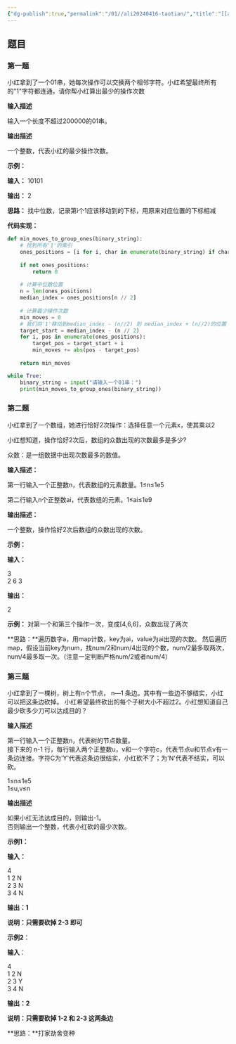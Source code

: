```yaml
---
{"dg-publish":true,"permalink":"/01//ali20240416-taotian/","title":"[[ali20240416_taotian]]","tags":["笔试","算法"]}
---
```





## 题目
### 第一题

小红拿到了一个01串，她每次操作可以交换两个相邻字符。小红希望最终所有的"1"字符都连通，请你帮小红算出最少的操作次数

**输入描述**

输入一个长度不超过200000的01串。

  
**输出描述**

一个整数，代表小红的最少操作次数。

**示例：**


**输入：**
10101

**输出：**
2

**思路：** 找中位数，记录第i个1应该移动到的下标，用原来对应位置的下标相减

**代码实现：**

```python
def min_moves_to_group_ones(binary_string):
    # 找到所有'1'的索引
    ones_positions = [i for i, char in enumerate(binary_string) if char == '1']
    
    if not ones_positions:
        return 0
    
    # 计算中位数位置
    n = len(ones_positions)
    median_index = ones_positions[n // 2]
    
    # 计算最少操作次数
    min_moves = 0
    # 我们将'1'移动到median_index - (n//2) 到 median_index + (n//2)的位置
    target_start = median_index - (n // 2)
    for i, pos in enumerate(ones_positions):
        target_pos = target_start + i
        min_moves += abs(pos - target_pos)
    
    return min_moves

while True:
    binary_string = input("请输入一个01串：")
    print(min_moves_to_group_ones(binary_string))
```
### 第二题

小红拿到了一个数组，她进行恰好2次操作：选择任意一个元素x，使其乘以2

小红想知道，操作恰好2次后，数组的众数出现的次数最多是多少?

众数：是一组数据中出现次数最多的数值。

**输入描述：**

第一行输入一个正整数n，代表数组的元素数量。1≤n≤1e5

第二行输入n个正整数ai，代表数组的元素。1≤ai≤1e9

**输出描述：**

一个整数，操作恰好2次后数组的众数出现的次数。

**示例：**

**输入：**

3  
2 6 3

**输出：**

2


**示例：** 对第一个和第三个操作一次，变成[4,6,6]，众数出现了两次


**思路：**遍历数字a，用map计数，key为ai，value为ai出现的次数。
然后遍历map，假设当前key为num，找num/2和num/4出现的个数，num/2最多取两次，num/4最多取一次。（注意一定判断严格num/2或者num/4）

### 第三题

小红拿到了一棵树，树上有n个节点， n—1 条边。其中有一些边不够结实，小红可以把这条边砍掉。
小红希望最终砍出的每个子树大小不超过2。小红想知道自己最少砍多少刀可以达成目的？

**输入描述**

第一行输入一个正整数n，代表树的节点数量。  
接下来的 n-1 行，每行输入两个正整数u，v和一个字符c，代表节点u和节点v有一条边连接。字符C为'Y'代表这条边很结实，小红砍不了；为'N'代表不结实，可以砍。

1≤n≤1e5  
1≤u,v≤n

**输出描述**

如果小红无法达成目的，则输出-1。  
否则输出一个整数，代表小红砍的最少次数。


**示例1：**  

**输入：**  

4  
1 2 N  
2 3 N  
3 4 N

**输出：1**

**说明：只需要砍掉 2-3 即可**


**示例2**：

**输入**：  

4   
1 2 N  
2 3 Y  
3 4 N  

**输出：2**

**说明：只需要砍掉 1-2 和 2-3 这两条边**

**思路：**打家劫舍变种